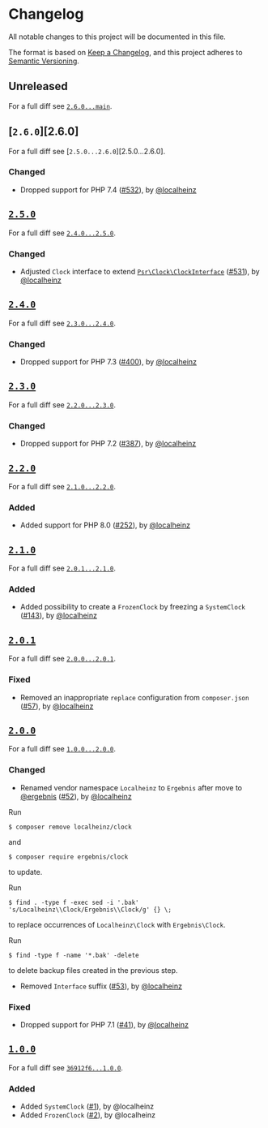 # Changelog

All notable changes to this project will be documented in this file.

The format is based on [Keep a Changelog](https://keepachangelog.com/en/1.0.0/), and this project adheres to [Semantic Versioning](https://semver.org/spec/v2.0.0.html).

## Unreleased

For a full diff see [`2.6.0...main`][2.6.0...main].

## [`2.6.0`][2.6.0]

For a full diff see [`2.5.0...2.6.0`][2.5.0...2.6.0].

### Changed

-  Dropped support for PHP 7.4 ([#532]), by [@localheinz]

## [`2.5.0`][2.5.0]

For a full diff see [`2.4.0...2.5.0`][2.4.0...2.5.0].

### Changed

-  Adjusted `Clock` interface to extend [`Psr\Clock\ClockInterface`](https://github.com/php-fig/clock/blob/1.0.0/src/ClockInterface.php) ([#531]), by [@localheinz]

## [`2.4.0`][2.4.0]

For a full diff see [`2.3.0...2.4.0`][2.3.0...2.4.0].

### Changed

-  Dropped support for PHP 7.3 ([#400]), by [@localheinz]

## [`2.3.0`][2.3.0]

For a full diff see [`2.2.0...2.3.0`][2.2.0...2.3.0].

### Changed

-  Dropped support for PHP 7.2 ([#387]), by [@localheinz]

## [`2.2.0`][2.2.0]

For a full diff see [`2.1.0...2.2.0`][2.1.0...2.2.0].

### Added

-  Added support for PHP 8.0 ([#252]), by [@localheinz]

## [`2.1.0`][2.1.0]

For a full diff see [`2.0.1...2.1.0`][2.0.1...2.1.0].

### Added

-  Added possibility to create a `FrozenClock` by freezing a `SystemClock` ([#143]), by [@localheinz]

## [`2.0.1`][2.0.1]

For a full diff see [`2.0.0...2.0.1`][2.0.0...2.0.1].

### Fixed

-  Removed an inappropriate `replace` configuration from `composer.json` ([#57]), by [@localheinz]

## [`2.0.0`][2.0.0]

For a full diff see [`1.0.0...2.0.0`][1.0.0...2.0.0].

### Changed

-  Renamed vendor namespace `Localheinz` to `Ergebnis` after move to [@ergebnis] ([#52]), by [@localheinz]

  Run

  ```
  $ composer remove localheinz/clock
  ```

  and

  ```
  $ composer require ergebnis/clock
  ```

  to update.

  Run

  ```
  $ find . -type f -exec sed -i '.bak' 's/Localheinz\\Clock/Ergebnis\\Clock/g' {} \;
  ```

  to replace occurrences of `Localheinz\Clock` with `Ergebnis\Clock`.

  Run

  ```
  $ find -type f -name '*.bak' -delete
  ```

  to delete backup files created in the previous step.

-  Removed `Interface` suffix ([#53]), by [@localheinz]

### Fixed

-  Dropped support for PHP 7.1 ([#41]), by [@localheinz]

## [`1.0.0`][1.0.0]

For a full diff see [`36912f6...1.0.0`][36912f6...1.0.0].

### Added

-  Added `SystemClock` ([#1]), by @localheinz
-  Added `FrozenClock` ([#2]), by @localheinz

[1.0.0]: https://github.com/ergebnis/clock/releases/tag/1.0.0
[2.0.0]: https://github.com/ergebnis/clock/releases/tag/2.0.0
[2.0.1]: https://github.com/ergebnis/clock/releases/tag/2.0.1
[2.1.0]: https://github.com/ergebnis/clock/releases/tag/2.1.0
[2.2.0]: https://github.com/ergebnis/clock/releases/tag/2.2.0
[2.3.0]: https://github.com/ergebnis/clock/releases/tag/2.3.0
[2.4.0]: https://github.com/ergebnis/clock/releases/tag/2.4.0
[2.5.0]: https://github.com/ergebnis/clock/releases/tag/2.5.0

[36912f6...1.0.0]: https://github.com/ergebnis/clock/compare/36912f6...1.0.0
[1.0.0...2.0.0]: https://github.com/ergebnis/clock/compare/1.0.0...2.0.0
[2.0.0...2.0.1]: https://github.com/ergebnis/clock/compare/2.0.0...2.0.1
[2.0.1...2.1.0]: https://github.com/ergebnis/clock/compare/2.0.1...2.1.0
[2.1.0...2.2.0]: https://github.com/ergebnis/clock/compare/2.1.0...2.2.0
[2.2.0...2.3.0]: https://github.com/ergebnis/clock/compare/2.2.0...2.3.0
[2.3.0...2.4.0]: https://github.com/ergebnis/clock/compare/2.3.0...2.4.0
[2.4.0...2.5.0]: https://github.com/ergebnis/clock/compare/2.4.0...2.5.0
[2.5.0...main]: https://github.com/ergebnis/clock/compare/2.5.0...2.6.0
[2.6.0...main]: https://github.com/ergebnis/clock/compare/2.6.0...main

[#1]: https://github.com/ergebnis/clock/pull/1
[#2]: https://github.com/ergebnis/clock/pull/2
[#41]: https://github.com/ergebnis/clock/pull/41
[#52]: https://github.com/ergebnis/clock/pull/52
[#53]: https://github.com/ergebnis/clock/pull/53
[#57]: https://github.com/ergebnis/clock/pull/57
[#143]: https://github.com/ergebnis/clock/pull/143
[#252]: https://github.com/ergebnis/clock/pull/252
[#387]: https://github.com/ergebnis/clock/pull/387
[#400]: https://github.com/ergebnis/clock/pull/400
[#531]: https://github.com/ergebnis/clock/pull/531
[#532]: https://github.com/ergebnis/clock/pull/532

[@ergebnis]: https://github.com/ergebnis
[@localheinz]: https://github.com/localheinz
